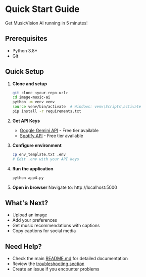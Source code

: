 # Quick Start Guide

Get MusicVision AI running in 5 minutes!

## Prerequisites
- Python 3.8+
- Git

## Quick Setup

1. **Clone and setup**
   ```bash
   git clone <your-repo-url>
   cd image-music-ai
   python -m venv venv
   source venv/bin/activate  # Windows: venv\Scripts\activate
   pip install -r requirements.txt
   ```

2. **Get API Keys**
   - [Google Gemini API](https://makersuite.google.com/app/apikey) - Free tier available
   - [Spotify API](https://developer.spotify.com/dashboard) - Free tier available

3. **Configure environment**
   ```bash
   cp env_template.txt .env
   # Edit .env with your API keys
   ```

4. **Run the application**
   ```bash
   python app4.py
   ```

5. **Open in browser**
   Navigate to: http://localhost:5000

## What's Next?

- Upload an image
- Add your preferences
- Get music recommendations with captions
- Copy captions for social media

## Need Help?

- Check the main [README.md](README.md) for detailed documentation
- Review the [troubleshooting section](README.md#troubleshooting)
- Create an issue if you encounter problems 